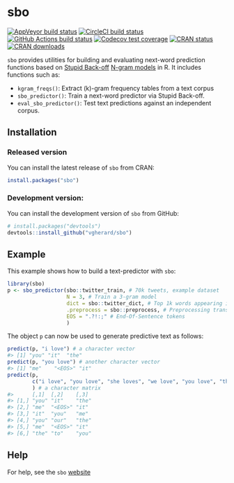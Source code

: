 
<!-- README.md is generated from README.Rmd. Please edit that file -->

# sbo

<!-- badges: start -->

[![AppVeyor build
status](https://ci.appveyor.com/api/projects/status/github/vgherard/sbo?branch=master&svg=true)](https://ci.appveyor.com/project/vgherard/sbo)
[![CircleCI build
status](https://circleci.com/gh/vgherard/sbo.svg?style=svg)](https://circleci.com/gh/vgherard/sbo)
[![GitHub Actions build
status](https://github.com/vgherard/sbo/workflows/R-CMD-check/badge.svg)](https://github.com/vgherard/sbo/actions)
[![Codecov test
coverage](https://codecov.io/gh/vgherard/sbo/branch/master/graph/badge.svg)](https://codecov.io/gh/vgherard/sbo?branch=master)
[![CRAN
status](https://www.r-pkg.org/badges/version/sbo)](https://CRAN.R-project.org/package=sbo)
[![CRAN
downloads](http://cranlogs.r-pkg.org/badges/grand-total/sbo)](https://CRAN.R-project.org/package=sbo)
<!-- badges: end -->

`sbo` provides utilities for building and evaluating next-word
prediction functions based on [Stupid
Back-off](https://www.aclweb.org/anthology/D07-1090.pdf) [N-gram
models](https://en.wikipedia.org/wiki/N-gram) in R. It includes
functions such as:

  - `kgram_freqs()`: Extract \(k\)-gram frequency tables from a text
    corpus
  - `sbo_predictor()`: Train a next-word predictor via Stupid Back-off.
  - `eval_sbo_predictor()`: Test text predictions against an independent
    corpus.

## Installation

### Released version

You can install the latest release of `sbo` from CRAN:

``` r
install.packages("sbo")
```

### Development version:

You can install the development version of `sbo` from GitHub:

``` r
# install.packages("devtools")
devtools::install_github("vgherard/sbo")
```

## Example

This example shows how to build a text-predictor with `sbo`:

``` r
library(sbo)
p <- sbo_predictor(sbo::twitter_train, # 70k tweets, example dataset
                   N = 3, # Train a 3-gram model
                   dict = sbo::twitter_dict, # Top 1k words appearing in corpus
                   .preprocess = sbo::preprocess, # Preprocessing transformation 
                   EOS = ".?!:;" # End-Of-Sentence tokens
                   )
```

The object `p` can now be used to generate predictive text as follows:

``` r
predict(p, "i love") # a character vector
#> [1] "you" "it"  "the"
predict(p, "you love") # another character vector
#> [1] "me"    "<EOS>" "it"
predict(p, 
        c("i love", "you love", "she loves", "we love", "you love", "they love")
        ) # a character matrix
#>      [,1]  [,2]    [,3] 
#> [1,] "you" "it"    "the"
#> [2,] "me"  "<EOS>" "it" 
#> [3,] "it"  "you"   "me" 
#> [4,] "you" "our"   "the"
#> [5,] "me"  "<EOS>" "it" 
#> [6,] "the" "to"    "you"
```

## Help

For help, see the `sbo` [website](https://vgherard.github.io/sbo/)
